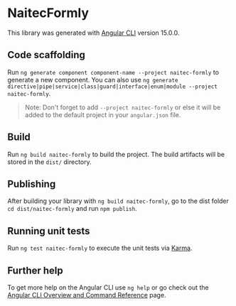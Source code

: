 # NaitecFormly

This library was generated with [Angular CLI](https://github.com/angular/angular-cli) version 15.0.0.

## Code scaffolding

Run `ng generate component component-name --project naitec-formly` to generate a new component. You can also use `ng generate directive|pipe|service|class|guard|interface|enum|module --project naitec-formly`.
> Note: Don't forget to add `--project naitec-formly` or else it will be added to the default project in your `angular.json` file. 

## Build

Run `ng build naitec-formly` to build the project. The build artifacts will be stored in the `dist/` directory.

## Publishing

After building your library with `ng build naitec-formly`, go to the dist folder `cd dist/naitec-formly` and run `npm publish`.

## Running unit tests

Run `ng test naitec-formly` to execute the unit tests via [Karma](https://karma-runner.github.io).

## Further help

To get more help on the Angular CLI use `ng help` or go check out the [Angular CLI Overview and Command Reference](https://angular.io/cli) page.
